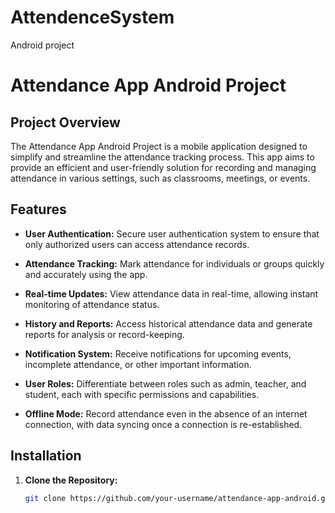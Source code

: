 # AttendenceSystem
Android project
# Attendance App Android Project

## Project Overview

The Attendance App Android Project is a mobile application designed to simplify and streamline the attendance tracking process. This app aims to provide an efficient and user-friendly solution for recording and managing attendance in various settings, such as classrooms, meetings, or events.

## Features

- **User Authentication:** Secure user authentication system to ensure that only authorized users can access attendance records.

- **Attendance Tracking:** Mark attendance for individuals or groups quickly and accurately using the app.

- **Real-time Updates:** View attendance data in real-time, allowing instant monitoring of attendance status.

- **History and Reports:** Access historical attendance data and generate reports for analysis or record-keeping.

- **Notification System:** Receive notifications for upcoming events, incomplete attendance, or other important information.

- **User Roles:** Differentiate between roles such as admin, teacher, and student, each with specific permissions and capabilities.

- **Offline Mode:** Record attendance even in the absence of an internet connection, with data syncing once a connection is re-established.

## Installation

1. **Clone the Repository:**
   ```bash
   git clone https://github.com/your-username/attendance-app-android.git

